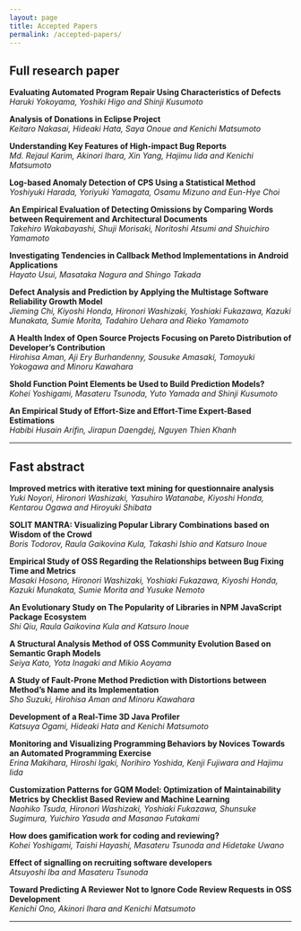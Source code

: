 ```yaml
---
layout: page
title: Accepted Papers
permalink: /accepted-papers/
---
```


## Full research paper

**Evaluating Automated Program Repair Using Characteristics of Defects**  
*Haruki Yokoyama, Yoshiki Higo and Shinji Kusumoto*

**Analysis of Donations in Eclipse Project**  
*Keitaro Nakasai, Hideaki Hata, Saya Onoue and Kenichi Matsumoto*

**Understanding Key Features of High-impact Bug Reports**  
*Md. Rejaul Karim, Akinori Ihara, Xin Yang, Hajimu Iida and Kenichi Matsumoto*

**Log-based Anomaly Detection of CPS Using a Statistical Method**  
*Yoshiyuki Harada, Yoriyuki Yamagata, Osamu Mizuno and Eun-Hye Choi*

**An Empirical Evaluation of Detecting Omissions by Comparing Words between Requirement and Architectural Documents**  
*Takehiro Wakabayashi, Shuji Morisaki, Noritoshi Atsumi and Shuichiro Yamamoto*

**Investigating Tendencies in Callback Method Implementations in Android Applications**  
*Hayato Usui, Masataka Nagura and Shingo Takada*

**Defect Analysis and Prediction by Applying the Multistage Software Reliability Growth Model**  
*Jieming Chi, Kiyoshi Honda, Hironori Washizaki, Yoshiaki Fukazawa, Kazuki Munakata, Sumie Morita, Tadahiro Uehara and Rieko Yamamoto*

**A Health Index of Open Source Projects Focusing on Pareto Distribution of Developer’s Contribution**  
*Hirohisa Aman, Aji Ery Burhandenny, Sousuke Amasaki, Tomoyuki Yokogawa and Minoru Kawahara*

**Shold Function Point Elements be Used to Build Prediction Models?**  
*Kohei Yoshigami, Masateru Tsunoda, Yuto Yamada and Shinji Kusumoto*

**An Empirical Study of Effort-Size and Effort-Time Expert-Based Estimations**  
*Habibi Husain Arifin, Jirapun Daengdej, Nguyen Thien Khanh*

----

## Fast abstract

**Improved metrics with iterative text mining for questionnaire analysis**  
*Yuki Noyori, Hironori Washizaki, Yasuhiro Watanabe, Kiyoshi Honda, Kentarou Ogawa and Hiroyuki Shibata*

**SOLIT MANTRA: Visualizing Popular Library Combinations based on Wisdom of the Crowd**  
*Boris Todorov, Raula Gaikovina Kula, Takashi Ishio and Katsuro Inoue* 

**Empirical Study of OSS Regarding the Relationships between Bug Fixing Time and Metrics**  
*Masaki Hosono, Hironori Washizaki, Yoshiaki Fukazawa, Kiyoshi Honda, Kazuki Munakata, Sumie Morita and Yusuke Nemoto*

**An Evolutionary Study on The Popularity of Libraries in NPM JavaScript Package Ecosystem**  
*Shi Qiu, Raula Gaikovina Kula and Katsuro Inoue*

**A Structural Analysis Method of OSS Community Evolution Based on Semantic Graph Models**  
*Seiya Kato, Yota Inagaki and Mikio Aoyama*

**A Study of Fault-Prone Method Prediction with Distortions between Method’s Name and its Implementation**  
*Sho Suzuki, Hirohisa Aman and Minoru Kawahara*

**Development of a Real-Time 3D Java Profiler**  
*Katsuya Ogami, Hideaki Hata and Kenichi Matsumoto*

**Monitoring and Visualizing Programming Behaviors by Novices Towards an Automated Programming Exercise**  
*Erina Makihara, Hiroshi Igaki, Norihiro Yoshida, Kenji Fujiwara and Hajimu Iida*

**Customization Patterns for GQM Model: Optimization of Maintainability Metrics by Checklist Based Review and Machine Learning**  
*Naohiko Tsuda, Hironori Washizaki, Yoshiaki Fukazawa, Shunsuke Sugimura, Yuichiro Yasuda and Masanao Futakami*

**How does gamification work for coding and reviewing?**  
*Kohei Yoshigami, Taishi Hayashi, Masateru Tsunoda and Hidetake Uwano*

**Effect of signalling on recruiting software developers**  
*Atsuyoshi Iba and Masateru Tsunoda*

**Toward Predicting A Reviewer Not to Ignore Code Review Requests in OSS Development**  
*Kenichi Ono, Akinori Ihara and Kenichi Matsumoto*

----

